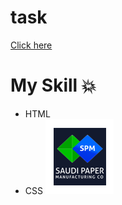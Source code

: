 # task
[Click here](https://doaatalat.github.io/task/)
# My Skill 💥
- HTML
- CSS
![](img/img1.webp)
